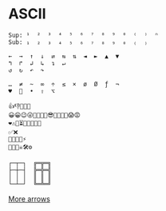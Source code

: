 # ASCII

```
Sup: ¹  ²  ³  ⁴  ⁵  ⁶  ⁷  ⁸  ⁹  ⁰  ⁽  ⁾  ⁿ
Sub: ₁  ₂  ₃  ₄  ₅  ₆  ₇  ₈  ₉  ₀  ₍  ₎

←  →  ↑  ↓  ⇄  ⇆  ⇅  ◄  ►  ▲  ▼
↰  ↱  ↲  ↳  ↴  ↵
↺  ↻  ↶  ↷

…  ≠  ~  ∞  ÷  ≤  ×  ø  Ø  ƒ  ¬
♥    •  ⇧  ⌥

👍👎🤙👊👋
😀😁😉😜🤔🤭🤫🙄😎🤓🥳🤩🤯😱😡
❤️⚠️🚧⏳💡💾📕📌🧨
✅❌
🚀🍺🍻🍾⚡️
🍒🧞‍🤖☠️🛠⚙️

┌─┬─┐  ╔═╦═╗
├─┼─┤  ╠═╬═╣
│ │ │  ║ ║ ║
└─┴─┘  ╚═╩═╝
```

[More arrows](https://www.alt-codes.net/arrow_alt_codes.php)
